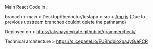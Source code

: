 

Main React Code in : 

branach > main > Desktop/thedoctor/testapp > src > [App.js](https://github.com/AkshayDevkate/grammercheck/blob/main/Desktop/thedoctor/testapp/src/App.js) {Due to previous upstream branches couldnt delete the pathname}


Deployed on > https://akshaydevkate.github.io/grammercheck/

Technical architecture > https://s.icepanel.io/EUBhdbio2gaJyG/eFCR


